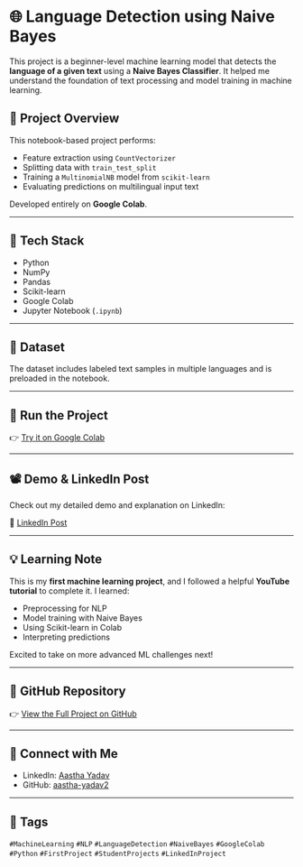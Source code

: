 # 🌐 Language Detection using Naive Bayes

This project is a beginner-level machine learning model that detects the **language of a given text** using a **Naive Bayes Classifier**. It helped me understand the foundation of text processing and model training in machine learning.

## 📌 Project Overview

This notebook-based project performs:
- Feature extraction using `CountVectorizer`
- Splitting data with `train_test_split`
- Training a `MultinomialNB` model from `scikit-learn`
- Evaluating predictions on multilingual input text

Developed entirely on **Google Colab**.

---

## 🧰 Tech Stack

- Python
- NumPy
- Pandas
- Scikit-learn
- Google Colab
- Jupyter Notebook (`.ipynb`)

---

## 📁 Dataset

The dataset includes labeled text samples in multiple languages and is preloaded in the notebook.

---

## 🚀 Run the Project

👉 [Try it on Google Colab](https://colab.research.google.com/drive/1UrLZhbpMffMSLguL6Jc4wWH18mfvrdSI?usp=sharing)

---

## 📽️ Demo & LinkedIn Post

Check out my detailed demo and explanation on LinkedIn:

🔗 [LinkedIn Post](https://www.linkedin.com/posts/aastha-yadav-89b41a332_machinelearning-nlp-languagedetection-activity-7339185441318871040-esRU?utm_source=share&utm_medium=member_desktop&rcm=ACoAAFO2KXcBCrgNpGj3cuUxXWeJAfFFrDTM-fM)

---

## 💡 Learning Note

This is my **first machine learning project**, and I followed a helpful **YouTube tutorial** to complete it. I learned:
- Preprocessing for NLP
- Model training with Naive Bayes
- Using Scikit-learn in Colab
- Interpreting predictions

Excited to take on more advanced ML challenges next!

---

## 📂 GitHub Repository

👉 [View the Full Project on GitHub](https://github.com/aastha-yadav2/Language-Detection)

---

## 🤝 Connect with Me

- LinkedIn: [Aastha Yadav](https://www.linkedin.com/in/aastha-yadav-89b41a332/)
- GitHub: [aastha-yadav2](https://github.com/aastha-yadav2)

---

## 📌 Tags

`#MachineLearning` `#NLP` `#LanguageDetection` `#NaiveBayes` `#GoogleColab` `#Python` `#FirstProject` `#StudentProjects` `#LinkedInProject`
